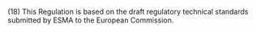 (18) This Regulation is based on the draft regulatory technical standards submitted by ESMA to the European Commission.
